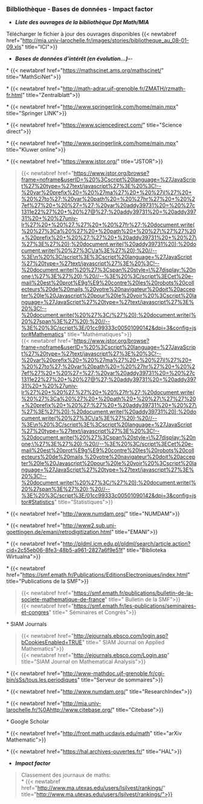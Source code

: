 

### Bilbliothèque - Bases de données - Impact factor

- ***Liste des ouvrages de la bibliothèque Dpt Math/MIA***

Télécharger le fichier à jour des ouvrages disponibles {{< newtabref  href="http://mia.univ-larochelle.fr/images/stories/bibliotheque_au_08-01-09.xls" title="ICI">}}


- ***Bases de données d'intérêt (en évolution...)-***-

* {{< newtabref  href="https://mathscinet.ams.org/mathscinet/" title="MathSciNet">}}

* {{< newtabref  href="http://math-adrar.ujf-grenoble.fr/ZMATH/rzmath-fr.html" title="Zentralblatt">}}

* {{< newtabref  href="http://www.springerlink.com/home/main.mpx" title="Springer LINK">}}

* {{< newtabref  href="https://www.sciencedirect.com/" title="Science direct">}}

* {{< newtabref  href="http://www.springerlink.com/home/main.mpx" title="Kluwer online">}}

* {{< newtabref  href="https://www.jstor.org/" title="JSTOR">}}

> {{< newtabref  href="https://www.jstor.org/browse?frame=noframe&userID=%20%3Cscript%20language=%27JavaScript%27%20type=%27text/javascript%27%3E%20%3C!--%20var%20prefix%20=%20%27ma%27%20+%20%27il%27%20+%20%27to%27;%20var%20path%20=%20%27hr%27%20+%20%27ef%27%20+%20%27=%27;%20var%20addy39731%20=%20%27c1311e22%27%20+%20%27@%27;%20addy39731%20=%20addy39731%20+%20%27univ-lr%27%20+%20%27.%27%20+%20%27fr%27;%20document.write(%20%27%3Ca%20%27%20+%20path%20+%20%27\%27%27%20+%20prefix%20+%20%27:%27%20+%20addy39731%20+%20%27\%27%3E%27%20);%20document.write(%20addy39731%20);%20document.write(%20%27%3C\/a%3E%27%20);%20//--%3E\n%20%3C/script%3E%3Cscript%20language=%27JavaScript%27%20type=%27text/javascript%27%3E%20%3C!--%20document.write(%20%27%3Cspan%20style=\%27display:%20none;\%27%3E%27%20);%20//--%3E%20%3C/script%3ECet%20e-mail%20est%20prot%E9g%E9%20contre%20les%20robots%20collecteurs%20de%20mails,%20votre%20navigateur%20doit%20accepter%20le%20Javascript%20pour%20le%20voir%20%3Cscript%20language=%27JavaScript%27%20type=%27text/javascript%27%3E%20%3C!--%20document.write(%20%27%3C/%27%20);%20document.write(%20%27span%3E%27%20);%20//--%3E%20%3C/script%3E/01cc99333c00501090142&dpi=3&config=jstor#Mathematics" title="Mathématiques">}} \
{{< newtabref  href="https://www.jstor.org/browse?frame=noframe&userID=%20%3Cscript%20language=%27JavaScript%27%20type=%27text/javascript%27%3E%20%3C!--%20var%20prefix%20=%20%27ma%27%20+%20%27il%27%20+%20%27to%27;%20var%20path%20=%20%27hr%27%20+%20%27ef%27%20+%20%27=%27;%20var%20addy39731%20=%20%27c1311e22%27%20+%20%27@%27;%20addy39731%20=%20addy39731%20+%20%27univ-lr%27%20+%20%27.%27%20+%20%27fr%27;%20document.write(%20%27%3Ca%20%27%20+%20path%20+%20%27\%27%27%20+%20prefix%20+%20%27:%27%20+%20addy39731%20+%20%27\%27%3E%27%20);%20document.write(%20addy39731%20);%20document.write(%20%27%3C\/a%3E%27%20);%20//--%3E\n%20%3C/script%3E%3Cscript%20language=%27JavaScript%27%20type=%27text/javascript%27%3E%20%3C!--%20document.write(%20%27%3Cspan%20style=\%27display:%20none;\%27%3E%27%20);%20//--%3E%20%3C/script%3ECet%20e-mail%20est%20prot%E9g%E9%20contre%20les%20robots%20collecteurs%20de%20mails,%20votre%20navigateur%20doit%20accepter%20le%20Javascript%20pour%20le%20voir%20%3Cscript%20language=%27JavaScript%27%20type=%27text/javascript%27%3E%20%3C!--%20document.write(%20%27%3C/%27%20);%20document.write(%20%27span%3E%27%20);%20//--%3E%20%3C/script%3E/01cc99333c00501090142&dpi=3&config=jstor#Statistics" title="Statistiques">}}

* {{< newtabref  href="http://www.numdam.org/" title="NUMDAM">}}

* {{< newtabref  href="http://www2.sub.uni-goettingen.de/emani/retrodigitization.html" title="EMANI">}}

* {{< newtabref  href="http://pldml.icm.edu.pl/pldml/search/article.action?cid=2c55eb06-8fe3-48b5-a961-2827a6f9e51f" title="Biblioteka Wirtualna">}}

* {{< newtabref  href="https://smf.emath.fr/Publications/EditionsElectroniques/index.html" title="Publications de la SMF">}}

>{{< newtabref  href="https://smf.emath.fr/publications/bulletin-de-la-societe-mathematique-de-france" title=" Bulletin de la SMF">}} \
{{< newtabref  href="https://smf.emath.fr/les-publications/seminaires-et-congres" title=" Séminaires et Congrès">}}


* SIAM Journals
> {{< newtabref  href="http://ejournals.ebsco.com/login.asp?bCookiesEnabled=TRUE" title=" SIAM Journal on Applied Mathematics">}}\
 {{< newtabref  href="http://ejournals.ebsco.com/Login.asp" title="SIAM Journal on Mathematical Analysis">}}

* {{< newtabref  href="http://www-mathdoc.ujf-grenoble.fr/cgi-bin/sSs/tous.les.periodiques" title="Serveur de sommaires">}}

* {{< newtabref  href="http://www.numdam.org/" title="ResearchIndex">}}

* {{< newtabref  href="http://mia.univ-larochelle.fr/%0Ahttp://www.citebase.org/" title="Citebase">}}

* Google Scholar

* {{< newtabref  href="http://front.math.ucdavis.edu/math" title="arXiv Mathematic">}}

* {{< newtabref  href="https://hal.archives-ouvertes.fr/" title="HAL">}}

- ***Impact factor***


> Classement des journaux de maths: \
* {{< newtabref  href="http://www.ma.utexas.edu/users/lsilvest/rankings/" title="http://www.ma.utexas.edu/users/lsilvest/rankings/">}}
